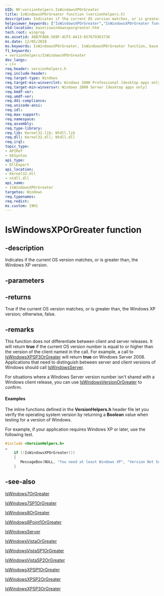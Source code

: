 ```yaml
---
UID: NF:versionhelpers.IsWindowsXPOrGreater
title: IsWindowsXPOrGreater function (versionhelpers.h)
description: Indicates if the current OS version matches, or is greater than, the Windows XP version.
helpviewer_keywords: ["IsWindowsXPOrGreater","IsWindowsXPOrGreater function","base.iswindowsxporgreater","versionhelpers/IsWindowsXPOrGreater"]
old-location: base\iswindowsxporgreater.htm
tech.root: winprog
ms.assetid: 48B7FAD6-569F-4CF5-A413-857679363736
ms.date: 12/05/2018
ms.keywords: IsWindowsXPOrGreater, IsWindowsXPOrGreater function, base.iswindowsxporgreater, versionhelpers/IsWindowsXPOrGreater
f1_keywords:
- versionhelpers/IsWindowsXPOrGreater
dev_langs:
- c++
req.header: versionhelpers.h
req.include-header: 
req.target-type: Windows
req.target-min-winverclnt: Windows 2000 Professional [desktop apps only]
req.target-min-winversvr: Windows 2000 Server [desktop apps only]
req.kmdf-ver: 
req.umdf-ver: 
req.ddi-compliance: 
req.unicode-ansi: 
req.idl: 
req.max-support: 
req.namespace: 
req.assembly: 
req.type-library: 
req.lib: Kernel32.lib; Ntdll.lib
req.dll: Kernel32.dll; Ntdll.dll
req.irql: 
topic_type:
- APIRef
- kbSyntax
api_type:
- DllExport
api_location:
- Kernel32.dll
- ntdll.dll
api_name:
- IsWindowsXPOrGreater
targetos: Windows
req.typenames: 
req.redist: 
ms.custom: 19H1
---
```


# IsWindowsXPOrGreater function


## -description


Indicates if the current OS version matches, or is greater than, the Windows XP version. 


## -parameters






## -returns



True if the current OS version matches, or is greater than, the Windows XP version; otherwise, false.




## -remarks



This function does not differentiate between client and server releases.  It will return <b>true</b> if the current OS version number is equal to or higher than the version of the client named in the call. For example, a call to <a href="https://docs.microsoft.com/windows/desktop/api/versionhelpers/nf-versionhelpers-iswindowsxpsp3orgreater">IsWindowsXPSP3OrGreater</a> will return <b>true</b> on Windows Server 2008. Applications that need to distinguish between server and client versions of Windows should call <a href="https://docs.microsoft.com/windows/desktop/api/versionhelpers/nf-versionhelpers-iswindowsserver">IsWindowsServer</a>.

For situations where a Windows Server version number isn't shared with a Windows client release, you can use <a href="https://docs.microsoft.com/windows/desktop/api/versionhelpers/nf-versionhelpers-iswindowsversionorgreater">IsWindowsVersionOrGreater</a> to confirm.


#### Examples

The inline functions defined in the <b>VersionHelpers.h</b> header file let you verify the operating system version by returning a <b>Boolean</b> value when testing for a version of Windows.

For example, if your application requires Windows XP or later, use the following test.


```cpp
#include <VersionHelpers.h>
…
    if (!IsWindowsXPOrGreater())
    {
       MessageBox(NULL, "You need at least Windows XP", "Version Not Supported", MB_OK);
    }

```





## -see-also




<a href="https://docs.microsoft.com/windows/desktop/api/versionhelpers/nf-versionhelpers-iswindows7orgreater">IsWindows7OrGreater</a>



<a href="https://docs.microsoft.com/windows/desktop/api/versionhelpers/nf-versionhelpers-iswindows7sp1orgreater">IsWindows7SP1OrGreater</a>



<a href="https://docs.microsoft.com/windows/desktop/api/versionhelpers/nf-versionhelpers-iswindows8orgreater">IsWindows8OrGreater</a>



<a href="https://docs.microsoft.com/windows/desktop/api/versionhelpers/nf-versionhelpers-iswindows8point1orgreater">IsWindows8Point1OrGreater</a>



<a href="https://docs.microsoft.com/windows/desktop/api/versionhelpers/nf-versionhelpers-iswindowsserver">IsWindowsServer</a>



<a href="https://docs.microsoft.com/windows/desktop/api/versionhelpers/nf-versionhelpers-iswindowsvistaorgreater">IsWindowsVistaOrGreater</a>



<a href="https://docs.microsoft.com/windows/desktop/api/versionhelpers/nf-versionhelpers-iswindowsvistasp1orgreater">IsWindowsVistaSP1OrGreater</a>



<a href="https://docs.microsoft.com/windows/desktop/api/versionhelpers/nf-versionhelpers-iswindowsvistasp2orgreater">IsWindowsVistaSP2OrGreater</a>



<a href="https://docs.microsoft.com/windows/desktop/api/versionhelpers/nf-versionhelpers-iswindowsxpsp1orgreater">IsWindowsXPSP1OrGreater</a>



<a href="https://docs.microsoft.com/windows/desktop/api/versionhelpers/nf-versionhelpers-iswindowsxpsp2orgreater">IsWindowsXPSP2OrGreater</a>



<a href="https://docs.microsoft.com/windows/desktop/api/versionhelpers/nf-versionhelpers-iswindowsxpsp3orgreater">IsWindowsXPSP3OrGreater</a>
 

 


